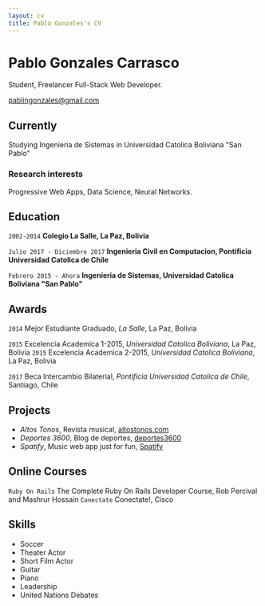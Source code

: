 ```yaml
---
layout: cv
title: Pablo Gonzales's CV
---
```

# Pablo Gonzales Carrasco
Student, Freelancer Full-Stack Web Developer.

<div id="webaddress">
<a href="pablingonzales@gmail.com">pablingonzales@gmail.com</a>
</div>


## Currently

Studying Ingenieria de Sistemas in Universidad Catolica Boliviana "San Pablo"


### Research interests

Progressive Web Apps, Data Science, Neural Networks.


## Education

`2002-2014`
__Colegio La Salle, La Paz, Bolivia__

`Julio 2017 - Diciembre 2017`
__Ingenieria Civil en Computacion, Pontificia Universidad Catolica de Chile__

`Febrero 2015 - Ahora`
__Ingenieria de Sistemas, Universidad Catolica Boliviana "San Pablo"__



## Awards

`2014`
Mejor Estudiante Graduado, *La Salle*, La Paz, Bolivia

`2015`
Excelencia Academica 1-2015, *Universidad Catolica Boliviana*, La Paz, Bolivia
`2015`
Excelencia Academica 2-2015, *Universidad Catolica Boliviana*, La Paz, Bolivia

`2017`
Beca Intercambio Bilaterial, *Pontificia Universidad Catolica de Chile*, Santiago, Chile



## Projects

- *Altos Tonos*, Revista musical, <a href="www.altostonos.com">altostonos.com</a>
- *Deportes 3600*, Blog de deportes, <a href="www.deportes3600.herokuapp.com">deportes3600</a>
- *Spatify*, Music web app just for fun, <a href="https://grupo16-iic2143.herokuapp.com/">Spatify</a>

## Online Courses
`Ruby On Rails`
The Complete Ruby On Rails Developer Course, Rob Percival and Mashrur Hossain
`Conectate`
Conectate!, Cisco

## Skills

- Soccer
- Theater Actor
- Short Film Actor
- Guitar
- Piano
- Leadership
- United Nations Debates


<!-- ### Footer

Last updated: June 2018 -->


